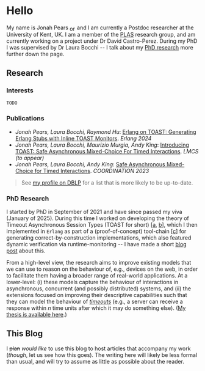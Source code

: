# Hello

My name is Jonah Pears <a href='https://orcid.org/0000-0003-4492-4072'><img border='0' align='center' alt='orcid id' src='https://orcid.org/assets/vectors/orcid.logo.icon.svg' width='15' height='15'></a> and I am currently a Postdoc researcher at the University of Kent, UK.
I am a member of the [PLAS](https://research.kent.ac.uk/programming-languages-systems/) research group, and am currently working on a project under Dr David Castro-Perez.
During my PhD I was supervised by Dr Laura Bocchi -- I talk about my [PhD research](#phd-research) more further down the page.

## Research

### Interests

`TODO`

### Publications

- *Jonah Pears, Laura Bocchi, Raymond Hu*: [Erlang on TOAST: Generating Erlang Stubs with Inline TOAST Monitors](https://doi.org/10.1145/3677995.3678192). *Erlang 2024*
- *Jonah Pears, Laura Bocchi, Maurizio Murgia, Andy King*: [Introducing TOAST: Safe Asynchronous Mixed-Choice For Timed Interactions](https://doi.org/10.48550/arXiv.2401.11197). *LMCS (to appear)*
- *Jonah Pears, Laura Bocchi, Andy King*: [Safe Asynchronous Mixed-Choice for Timed Interactions](https://doi.org/10.1007/978-3-031-35361-1_12). *COORDINATION 2023*

> See [my profile on DBLP](https://dblp.org/pid/349/6325.html) for a list that is more likely to be up-to-date.

### PhD Research

I started by PhD in September of 2021 and have since passed my viva (January of 2025). During this time I worked on developing the theory of Timeout Asynchronous Session Types (TOAST for short) [[a](https://doi.org/10.1007/978-3-031-35361-1_12), [b](https://doi.org/10.48550/arXiv.2401.11197)], which I then implemented in `Erlang` as part of a (proof-of-concept) tool-chain [[c](https://doi.org/10.1145/3677995.3678192)] for generating correct-by-construction implementations, which also featured dynamic verification via runtime-monitoring -- I have made a short [blog post](https://jonahpears.github.io/2024/07/09/TOASTER.html) about this.

From a high-level view, the research aims to improve existing models that we can use to reason on the behaviour of, e.g., devices on the web, in order to facilitate them having a broader range of real-world applications.
At a lower-level:
(i) these models capture the behaviour of interactions in asynchronous, concurrent (and possibly distributed) systems,
and (ii) the extensions focused on improving their descriptive capabilities such that they can model the behaviour of [*timeouts*](https://en.wikipedia.org/wiki/Timeout_(computing)) (e.g., a server can receive a response within $n$ time units after which it may do something else).
([My thesis is available here](https://kar.kent.ac.uk/109393/1/136PhDThesis.pdf).)

## This Blog

I ~~plan~~ *would like* to use this blog to host articles that accompany my work (*though*, let us see how this goes).
The writing here will likely be less formal than usual, and will try to assume as little as possible about the reader.
